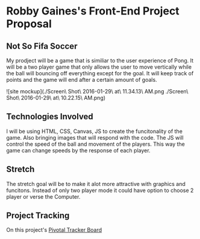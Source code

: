 # Robby Gaines's Front-End Project Proposal

## Not So Fifa Soccer
My prodject will be a game that is similiar to the user experience of Pong. It will be a two player game that only allows the user to move vertically while the ball will bouncing off everything except for the goal. It will keep track of points and the game will end after a certain amount of goals.


![site mockup](./Screen\ Shot\ 2016-01-29\ at\ 11.34.13\ AM.png
./Screen\ Shot\ 2016-01-29\ at\ 10.22.15\ AM.png)

## Technologies Involved
I will be using HTML, CSS, Canvas, JS to create the funcitonality of the game. Also bringing images that will respond with the code. The JS will control the speed of the ball and movement of the players. This way the game can change speeds by the response of each player. 


## Stretch

The stretch goal will be to make it alot more attractive with graphics and funcitons. Instead of only two player mode it could have option to choose 2 player or verse the Computer.


## Project Tracking
On this project's [Pivotal Tracker Board](https://www.pivotaltracker.com/n/projects/1525911)
